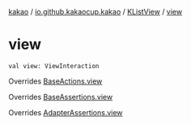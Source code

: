 [kakao](../../index.md) / [io.github.kakaocup.kakao](../index.md) / [KListView](index.md) / [view](./view.md)

# view

`val view: ViewInteraction`

Overrides [BaseActions.view](../-base-actions/view.md)

Overrides [BaseAssertions.view](../-base-assertions/view.md)

Overrides [AdapterAssertions.view](../-adapter-assertions/view.md)

